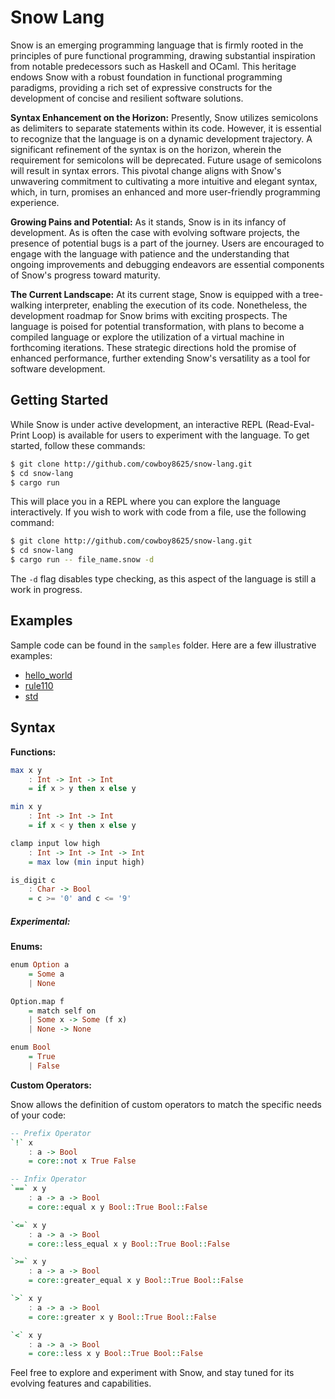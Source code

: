 # Snow Lang

Snow is an emerging programming language that is firmly rooted in the principles of pure functional programming, drawing substantial inspiration from notable predecessors such as Haskell and OCaml. This heritage endows Snow with a robust foundation in functional programming paradigms, providing a rich set of expressive constructs for the development of concise and resilient software solutions.

**Syntax Enhancement on the Horizon:** Presently, Snow utilizes semicolons as delimiters to separate statements within its code. However, it is essential to recognize that the language is on a dynamic development trajectory. A significant refinement of the syntax is on the horizon, wherein the requirement for semicolons will be deprecated. Future usage of semicolons will result in syntax errors. This pivotal change aligns with Snow's unwavering commitment to cultivating a more intuitive and elegant syntax, which, in turn, promises an enhanced and more user-friendly programming experience.

**Growing Pains and Potential:** As it stands, Snow is in its infancy of development. As is often the case with evolving software projects, the presence of potential bugs is a part of the journey. Users are encouraged to engage with the language with patience and the understanding that ongoing improvements and debugging endeavors are essential components of Snow's progress toward maturity.

**The Current Landscape:** At its current stage, Snow is equipped with a tree-walking interpreter, enabling the execution of its code. Nonetheless, the development roadmap for Snow brims with exciting prospects. The language is poised for potential transformation, with plans to become a compiled language or explore the utilization of a virtual machine in forthcoming iterations. These strategic directions hold the promise of enhanced performance, further extending Snow's versatility as a tool for software development.

## Getting Started

While Snow is under active development, an interactive REPL (Read-Eval-Print Loop) is available for users to experiment with the language. To get started, follow these commands:

```sh
$ git clone http://github.com/cowboy8625/snow-lang.git
$ cd snow-lang
$ cargo run
```

This will place you in a REPL where you can explore the language interactively. If you wish to work with code from a file, use the following command:

```sh
$ git clone http://github.com/cowboy8625/snow-lang.git
$ cd snow-lang
$ cargo run -- file_name.snow -d
```

The `-d` flag disables type checking, as this aspect of the language is still a work in progress.

## Examples

Sample code can be found in the `samples` folder. Here are a few illustrative examples:

- [hello_world](./samples/hello_world.snow)
- [rule110](./samples/rule110.snow)
- [std](./samples/std.snow)

## Syntax

**Functions:**

```haskell
max x y
    : Int -> Int -> Int
    = if x > y then x else y

min x y
    : Int -> Int -> Int
    = if x < y then x else y

clamp input low high
    : Int -> Int -> Int -> Int
    = max low (min input high)

is_digit c
    : Char -> Bool
    = c >= '0' and c <= '9'
```

##### **Experimental:**

**Enums:**

```haskell
enum Option a
    = Some a
    | None

Option.map f
    = match self on
    | Some x -> Some (f x)
    | None -> None

enum Bool
    = True
    | False
```

**Custom Operators:**

Snow allows the definition of custom operators to match the specific needs of your code:

```haskell
-- Prefix Operator
`!` x
    : a -> Bool
    = core::not x True False

-- Infix Operator
`==` x y
    : a -> a -> Bool
    = core::equal x y Bool::True Bool::False

`<=` x y
    : a -> a -> Bool
    = core::less_equal x y Bool::True Bool::False

`>=` x y
    : a -> a -> Bool
    = core::greater_equal x y Bool::True Bool::False

`>` x y
    : a -> a -> Bool
    = core::greater x y Bool::True Bool::False

`<` x y
    : a -> a -> Bool
    = core::less x y Bool::True Bool::False
```

Feel free to explore and experiment with Snow, and stay tuned for its evolving features and capabilities.
